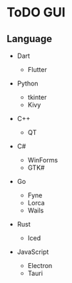 # ToDO GUI

## Language

- Dart
  - Flutter

- Python
  - tkinter
  - Kivy
  
- C++
  - QT

- C#
  - WinForms
  - GTK# 

- Go
  - Fyne
  - Lorca
  - Wails 

- Rust
  - Iced  

- JavaScript
  - Electron
  - Tauri

